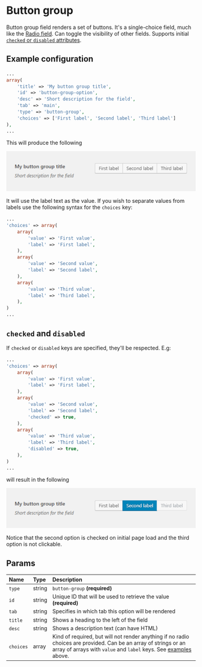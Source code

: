 # Button group

Button group field renders a set of buttons. It's a single-choice field, much like the [Radio field](radio.md). Can toggle the visibility of other fields. Supports initial [`checked` or `disabled` attributes](button-group.md#checked-and-disabled).

## Example configuration

```php
...
array(
    'title' => 'My button group title',
    'id' => 'button-group-option',
    'desc' => 'Short description for the field',
    'tab' => 'main',
    'type' => 'button-group',
    'choices' => ['First label', 'Second label', 'Third label']
),
...
```

This will produce the following

![](../.gitbook/assets/button-group-one.png)

It will use the label text as the value. If you wish to separate values from labels use the following syntax for the `choices` key:

```php
...
'choices' => array(
    array(
        'value' => 'First value',
        'label' => 'First label',
    ),
    array(
        'value' => 'Second value',
        'label' => 'Second label',
    ),
    array(
        'value' => 'Third value',
        'label' => 'Third label',
    ),
)
...
```

## `checked` and `disabled`

If `checked` or `disabled` keys are specified, they'll be respected. E.g:

```php
...
'choices' => array(
    array(
        'value' => 'First value',
        'label' => 'First label',
    ),
    array(
        'value' => 'Second value',
        'label' => 'Second label',
        'checked' => true,
    ),
    array(
        'value' => 'Third value',
        'label' => 'Third label',
        'disabled' => true,
    ),
)
...
```

will result in the following

![](../.gitbook/assets/button-group-two.png)

Notice that the second option is checked on initial page load and the third option is not clickable.

## Params

| Name | Type | Description |
| :--- | :--- | :--- |
| `type` | string | `button-group` **\(required\)** |
| `id` | string | Unique ID that will be used to retrieve the value **\(required\)** |
| `tab` | string | Specifies in which tab this option will be rendered |
| `title` | string | Shows a heading to the left of the field |
| `desc` | string | Shows a description text \(can have HTML\) |
| `choices` | array | Kind of required, but will not render anything if no radio choices are provided. Can be an array of strings or an array of arrays with `value` and `label` keys. See [examples](button-group.md#example-configuration) above. |

